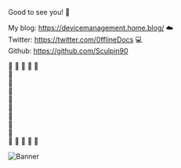 Good to see you! :mage:

My blog: https://devicemanagement.home.blog/  :cloud:  
Twitter: https://twitter.com/0fflineDocs :computer:  
Github: https://github.com/Sculpin90    







:gem: :gem: :gem: :gem: :gem:  
:gem:  
:gem:  
:gem:  
:gem:  
:gem:  
:gem:  
:gem:  
:gem:  
:gem: :gem: :gem: :gem: :gem:  


![Banner](https://raw.githubusercontent.com/Sculpin90/Rykostars/master/Banner50percent.png?token=AGB3E5MI3WQSG3NDMA5TC3S7D2NSM)

<!--
**Sculpin90/Sculpin90** is a ✨ _special_ ✨ repository because its `README.md` (this file) appears on your GitHub profile.
--!>
